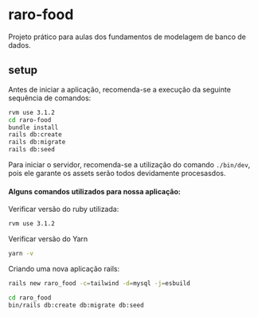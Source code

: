 # raro-food

Projeto prático para aulas dos fundamentos de modelagem de banco de dados.

## setup

Antes de iniciar a aplicação, recomenda-se a execução da seguinte sequência de comandos:

```bash
rvm use 3.1.2
cd raro-food
bundle install
rails db:create
rails db:migrate
rails db:seed
```

Para iniciar o servidor, recomenda-se a utilização do comando `./bin/dev`, pois ele garante os assets serão todos devidamente procesasdos.

#### Alguns comandos utilizados para nossa aplicação:

Verificar versão do ruby utilizada:

```bash
rvm use 3.1.2
```

Verificar versão do Yarn

```bash
yarn -v
```

Criando uma nova aplicação rails:

```bash
rails new raro_food -c=tailwind -d=mysql -j=esbuild
```

```bash
cd raro_food
bin/rails db:create db:migrate db:seed
```
